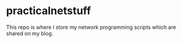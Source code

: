 # practicalnetstuff
This repo is where I store my network programming scripts which are shared on my blog.

